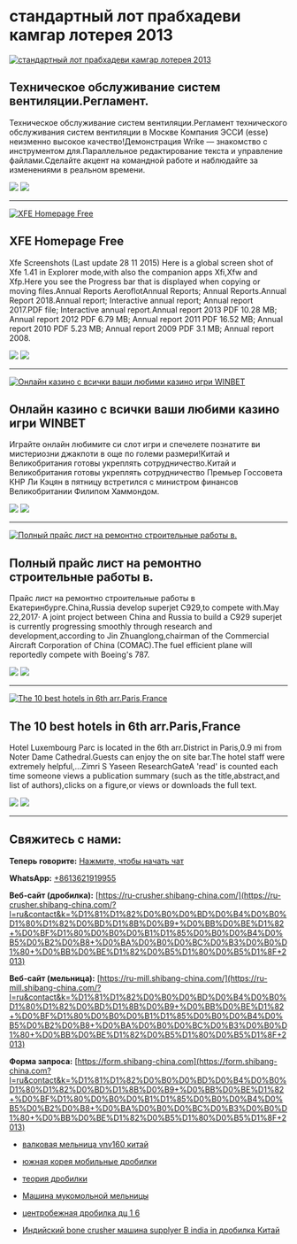 # стандартный лот прабхадеви камгар лотерея 2013

<a href="https://swt.shibang-china.com/?l=ru&img&k=%D1%81%D1%82%D0%B0%D0%BD%D0%B4%D0%B0%D1%80%D1%82%D0%BD%D1%8B%D0%B9+%D0%BB%D0%BE%D1%82+%D0%BF%D1%80%D0%B0%D0%B1%D1%85%D0%B0%D0%B4%D0%B5%D0%B2%D0%B8+%D0%BA%D0%B0%D0%BC%D0%B3%D0%B0%D1%80+%D0%BB%D0%BE%D1%82%D0%B5%D1%80%D0%B5%D1%8F+2013" target="_blank">![стандартный лот прабхадеви камгар лотерея 2013](http://static.shibang-china.com/all-800x300/121.jpg)</a>

## Техническое обслуживание систем вентиляции.Регламент.
Техническое обслуживание систем вентиляции.Регламент технического обслуживания систем вентиляции в Москве Компания ЭССИ (esse) неизменно высокое качество!Демонстрация Wrike — знакомство с инструментом для.Параллельное редактирование текста и управление файлами.Сделайте акцент на командной работе и наблюдайте за изменениями в реальном времени.


<a href="https://whatsapp.shibangsoft.com/WhatsApp.php" target="_blank" title="WhatsApp">![](http://static.shibang-china.com/icon/whatsapp.png)</a> <a href="https://swt.shibang-china.com/?l=ru&icon&k=%D1%81%D1%82%D0%B0%D0%BD%D0%B4%D0%B0%D1%80%D1%82%D0%BD%D1%8B%D0%B9+%D0%BB%D0%BE%D1%82+%D0%BF%D1%80%D0%B0%D0%B1%D1%85%D0%B0%D0%B4%D0%B5%D0%B2%D0%B8+%D0%BA%D0%B0%D0%BC%D0%B3%D0%B0%D1%80+%D0%BB%D0%BE%D1%82%D0%B5%D1%80%D0%B5%D1%8F+2013" target="_blank">![](http://static.shibang-china.com/icon/chat-ru.png)</a>

---

<a href="https://swt.shibang-china.com/?l=ru&img&k=%D1%81%D1%82%D0%B0%D0%BD%D0%B4%D0%B0%D1%80%D1%82%D0%BD%D1%8B%D0%B9+%D0%BB%D0%BE%D1%82+%D0%BF%D1%80%D0%B0%D0%B1%D1%85%D0%B0%D0%B4%D0%B5%D0%B2%D0%B8+%D0%BA%D0%B0%D0%BC%D0%B3%D0%B0%D1%80+%D0%BB%D0%BE%D1%82%D0%B5%D1%80%D0%B5%D1%8F+2013" target="_blank">![XFE Homepage Free](http://static.shibang-china.com/all-800x300/508.jpg)</a>

## XFE Homepage Free
Xfe Screenshots (Last update 28 11 2015) Here is a global screen shot of Xfe 1.41 in Explorer mode,with also the companion apps Xfi,Xfw and Xfp.Here you see the Progress bar that is displayed when copying or moving files.Annual Reports AeroflotAnnual Reports; Annual Reports.Annual Report 2018.Annual report; Interactive annual report; Annual report 2017.PDF file; Interactive annual report.Annual report 2013 PDF 10.28 MB; Annual report 2012 PDF 6.79 MB; Annual report 2011 PDF 16.52 MB; Annual report 2010 PDF 5.23 MB; Annual report 2009 PDF 3.1 MB; Annual report 2008.


<a href="https://whatsapp.shibangsoft.com/WhatsApp.php" target="_blank" title="WhatsApp">![](http://static.shibang-china.com/icon/whatsapp.png)</a> <a href="https://swt.shibang-china.com/?l=ru&icon&k=%D1%81%D1%82%D0%B0%D0%BD%D0%B4%D0%B0%D1%80%D1%82%D0%BD%D1%8B%D0%B9+%D0%BB%D0%BE%D1%82+%D0%BF%D1%80%D0%B0%D0%B1%D1%85%D0%B0%D0%B4%D0%B5%D0%B2%D0%B8+%D0%BA%D0%B0%D0%BC%D0%B3%D0%B0%D1%80+%D0%BB%D0%BE%D1%82%D0%B5%D1%80%D0%B5%D1%8F+2013" target="_blank">![](http://static.shibang-china.com/icon/chat-ru.png)</a>

---

<a href="https://swt.shibang-china.com/?l=ru&img&k=%D1%81%D1%82%D0%B0%D0%BD%D0%B4%D0%B0%D1%80%D1%82%D0%BD%D1%8B%D0%B9+%D0%BB%D0%BE%D1%82+%D0%BF%D1%80%D0%B0%D0%B1%D1%85%D0%B0%D0%B4%D0%B5%D0%B2%D0%B8+%D0%BA%D0%B0%D0%BC%D0%B3%D0%B0%D1%80+%D0%BB%D0%BE%D1%82%D0%B5%D1%80%D0%B5%D1%8F+2013" target="_blank">![Онлайн казино с всички ваши любими казино игри WINBET](http://static.shibang-china.com/all-800x300/405.jpg)</a>

## Онлайн казино с всички ваши любими казино игри WINBET
Играйте онлайн любимите си слот игри и спечелете познатите ви мистериозни джакпоти в още по големи размери!Китай и Великобритания готовы укреплять сотрудничество.Китай и Великобритания готовы укреплять сотрудничество Премьер Госсовета КНР Ли Кэцян в пятницу встретился с министром финансов Великобритании Филипом Хаммондом.


<a href="https://whatsapp.shibangsoft.com/WhatsApp.php" target="_blank" title="WhatsApp">![](http://static.shibang-china.com/icon/whatsapp.png)</a> <a href="https://swt.shibang-china.com/?l=ru&icon&k=%D1%81%D1%82%D0%B0%D0%BD%D0%B4%D0%B0%D1%80%D1%82%D0%BD%D1%8B%D0%B9+%D0%BB%D0%BE%D1%82+%D0%BF%D1%80%D0%B0%D0%B1%D1%85%D0%B0%D0%B4%D0%B5%D0%B2%D0%B8+%D0%BA%D0%B0%D0%BC%D0%B3%D0%B0%D1%80+%D0%BB%D0%BE%D1%82%D0%B5%D1%80%D0%B5%D1%8F+2013" target="_blank">![](http://static.shibang-china.com/icon/chat-ru.png)</a>

---

<a href="https://swt.shibang-china.com/?l=ru&img&k=%D1%81%D1%82%D0%B0%D0%BD%D0%B4%D0%B0%D1%80%D1%82%D0%BD%D1%8B%D0%B9+%D0%BB%D0%BE%D1%82+%D0%BF%D1%80%D0%B0%D0%B1%D1%85%D0%B0%D0%B4%D0%B5%D0%B2%D0%B8+%D0%BA%D0%B0%D0%BC%D0%B3%D0%B0%D1%80+%D0%BB%D0%BE%D1%82%D0%B5%D1%80%D0%B5%D1%8F+2013" target="_blank">![Полный прайс лист на ремонтно строительные работы в.](http://static.shibang-china.com/all-800x300/374.jpg)</a>

## Полный прайс лист на ремонтно строительные работы в.
Прайс лист на ремонтно строительные работы в Екатеринбурге.China,Russia develop superjet C929,to compete with.May 22,2017· A joint project between China and Russia to build a C929 superjet is currently progressing smoothly through research and development,according to Jin Zhuanglong,chairman of the Commercial Aircraft Corporation of China (COMAC).The fuel efficient plane will reportedly compete with Boeing's 787.


<a href="https://whatsapp.shibangsoft.com/WhatsApp.php" target="_blank" title="WhatsApp">![](http://static.shibang-china.com/icon/whatsapp.png)</a> <a href="https://swt.shibang-china.com/?l=ru&icon&k=%D1%81%D1%82%D0%B0%D0%BD%D0%B4%D0%B0%D1%80%D1%82%D0%BD%D1%8B%D0%B9+%D0%BB%D0%BE%D1%82+%D0%BF%D1%80%D0%B0%D0%B1%D1%85%D0%B0%D0%B4%D0%B5%D0%B2%D0%B8+%D0%BA%D0%B0%D0%BC%D0%B3%D0%B0%D1%80+%D0%BB%D0%BE%D1%82%D0%B5%D1%80%D0%B5%D1%8F+2013" target="_blank">![](http://static.shibang-china.com/icon/chat-ru.png)</a>

---

<a href="https://swt.shibang-china.com/?l=ru&img&k=%D1%81%D1%82%D0%B0%D0%BD%D0%B4%D0%B0%D1%80%D1%82%D0%BD%D1%8B%D0%B9+%D0%BB%D0%BE%D1%82+%D0%BF%D1%80%D0%B0%D0%B1%D1%85%D0%B0%D0%B4%D0%B5%D0%B2%D0%B8+%D0%BA%D0%B0%D0%BC%D0%B3%D0%B0%D1%80+%D0%BB%D0%BE%D1%82%D0%B5%D1%80%D0%B5%D1%8F+2013" target="_blank">![The 10 best hotels in 6th arr.Paris,France](http://static.shibang-china.com/all-800x300/307.jpg)</a>

## The 10 best hotels in 6th arr.Paris,France
Hotel Luxembourg Parc is located in the 6th arr.District in Paris,0.9 mi from Noter Dame Cathedral.Guests can enjoy the on site bar.The hotel staff were extremely helpful,…Zimri S Yaseen ResearchGateA 'read' is counted each time someone views a publication summary (such as the title,abstract,and list of authors),clicks on a figure,or views or downloads the full text.


<a href="https://whatsapp.shibangsoft.com/WhatsApp.php" target="_blank" title="WhatsApp">![](http://static.shibang-china.com/icon/whatsapp.png)</a> <a href="https://swt.shibang-china.com/?l=ru&icon&k=%D1%81%D1%82%D0%B0%D0%BD%D0%B4%D0%B0%D1%80%D1%82%D0%BD%D1%8B%D0%B9+%D0%BB%D0%BE%D1%82+%D0%BF%D1%80%D0%B0%D0%B1%D1%85%D0%B0%D0%B4%D0%B5%D0%B2%D0%B8+%D0%BA%D0%B0%D0%BC%D0%B3%D0%B0%D1%80+%D0%BB%D0%BE%D1%82%D0%B5%D1%80%D0%B5%D1%8F+2013" target="_blank">![](http://static.shibang-china.com/icon/chat-ru.png)</a>

---
## Свяжитесь с нами:

**Теперь говорите:** [Нажмите, чтобы начать чат](https://swt.shibang-china.com?l=ru&contact&k=%D1%81%D1%82%D0%B0%D0%BD%D0%B4%D0%B0%D1%80%D1%82%D0%BD%D1%8B%D0%B9+%D0%BB%D0%BE%D1%82+%D0%BF%D1%80%D0%B0%D0%B1%D1%85%D0%B0%D0%B4%D0%B5%D0%B2%D0%B8+%D0%BA%D0%B0%D0%BC%D0%B3%D0%B0%D1%80+%D0%BB%D0%BE%D1%82%D0%B5%D1%80%D0%B5%D1%8F+2013)

**WhatsApp:**  [+8613621919955](https://whatsapp.shibangsoft.com/WhatsApp.php)

**Веб-сайт (дробилка):** [https://ru-crusher.shibang-china.com/](https://ru-crusher.shibang-china.com/?l=ru&contact&k=%D1%81%D1%82%D0%B0%D0%BD%D0%B4%D0%B0%D1%80%D1%82%D0%BD%D1%8B%D0%B9+%D0%BB%D0%BE%D1%82+%D0%BF%D1%80%D0%B0%D0%B1%D1%85%D0%B0%D0%B4%D0%B5%D0%B2%D0%B8+%D0%BA%D0%B0%D0%BC%D0%B3%D0%B0%D1%80+%D0%BB%D0%BE%D1%82%D0%B5%D1%80%D0%B5%D1%8F+2013)

**Веб-сайт (мельница):** [https://ru-mill.shibang-china.com/](https://ru-mill.shibang-china.com/?l=ru&contact&k=%D1%81%D1%82%D0%B0%D0%BD%D0%B4%D0%B0%D1%80%D1%82%D0%BD%D1%8B%D0%B9+%D0%BB%D0%BE%D1%82+%D0%BF%D1%80%D0%B0%D0%B1%D1%85%D0%B0%D0%B4%D0%B5%D0%B2%D0%B8+%D0%BA%D0%B0%D0%BC%D0%B3%D0%B0%D1%80+%D0%BB%D0%BE%D1%82%D0%B5%D1%80%D0%B5%D1%8F+2013)

**Форма запроса:** [https://form.shibang-china.com](https://form.shibang-china.com?l=ru&contact&k=%D1%81%D1%82%D0%B0%D0%BD%D0%B4%D0%B0%D1%80%D1%82%D0%BD%D1%8B%D0%B9+%D0%BB%D0%BE%D1%82+%D0%BF%D1%80%D0%B0%D0%B1%D1%85%D0%B0%D0%B4%D0%B5%D0%B2%D0%B8+%D0%BA%D0%B0%D0%BC%D0%B3%D0%B0%D1%80+%D0%BB%D0%BE%D1%82%D0%B5%D1%80%D0%B5%D1%8F+2013)

* [валковая мельница vnv160 китай](../18/%D0%B2%D0%B0%D0%BB%D0%BA%D0%BE%D0%B2%D0%B0%D1%8F%20%D0%BC%D0%B5%D0%BB%D1%8C%D0%BD%D0%B8%D1%86%D0%B0%20vnv160%20%D0%BA%D0%B8%D1%82%D0%B0%D0%B9.md)

* [южная корея мобильные дробилки](../16/%D1%8E%D0%B6%D0%BD%D0%B0%D1%8F%20%D0%BA%D0%BE%D1%80%D0%B5%D1%8F%20%D0%BC%D0%BE%D0%B1%D0%B8%D0%BB%D1%8C%D0%BD%D1%8B%D0%B5%20%D0%B4%D1%80%D0%BE%D0%B1%D0%B8%D0%BB%D0%BA%D0%B8.md)

* [теория дробилки](../17/%D1%82%D0%B5%D0%BE%D1%80%D0%B8%D1%8F%20%D0%B4%D1%80%D0%BE%D0%B1%D0%B8%D0%BB%D0%BA%D0%B8.md)

* [Машина мукомольной мельницы](../18/%D0%9C%D0%B0%D1%88%D0%B8%D0%BD%D0%B0%20%D0%BC%D1%83%D0%BA%D0%BE%D0%BC%D0%BE%D0%BB%D1%8C%D0%BD%D0%BE%D0%B9%20%D0%BC%D0%B5%D0%BB%D1%8C%D0%BD%D0%B8%D1%86%D1%8B.md)

* [центробежная дробилка дц 1 6](../17/%D1%86%D0%B5%D0%BD%D1%82%D1%80%D0%BE%D0%B1%D0%B5%D0%B6%D0%BD%D0%B0%D1%8F%20%D0%B4%D1%80%D0%BE%D0%B1%D0%B8%D0%BB%D0%BA%D0%B0%20%D0%B4%D1%86%201%206.md)

* [Индийский bone crusher машина supplyer В india in дробилка Китай](../16/%D0%98%D0%BD%D0%B4%D0%B8%D0%B9%D1%81%D0%BA%D0%B8%D0%B9%20bone%20crusher%20%D0%BC%D0%B0%D1%88%D0%B8%D0%BD%D0%B0%20supplyer%20%D0%92%20india%20in%20%D0%B4%D1%80%D0%BE%D0%B1%D0%B8%D0%BB%D0%BA%D0%B0%20%D0%9A%D0%B8%D1%82%D0%B0%D0%B9.md)